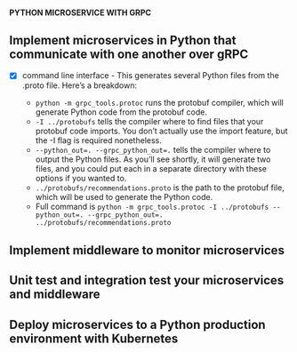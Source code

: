 #### PYTHON MICROSERVICE WITH GRPC 

## Implement microservices in Python that communicate with one another over gRPC
- [x] command line interface - This generates several Python files from the .proto file. Here’s a breakdown:
  
  - `python -m grpc_tools.protoc` runs the protobuf compiler, which will generate Python code from the protobuf code. 
  - `-I ../protobufs` tells the compiler where to find files that your protobuf code imports. You don’t actually use the import feature, but the -I flag is required nonetheless.
  - `--python_out=. --grpc_python_out=.` tells the compiler where to output the Python files. As you’ll see shortly, it will generate two files, and you could put each in a separate directory with these options if you wanted to.
  - `../protobufs/recommendations.proto` is the path to the protobuf file, which will be used to generate the Python code.
  - Full command is `python -m grpc_tools.protoc -I ../protobufs --python_out=. --grpc_python_out=. ../protobufs/recommendations.proto` 
  
## Implement middleware to monitor microservices
## Unit test and integration test your microservices and middleware
## Deploy microservices to a Python production environment with Kubernetes
